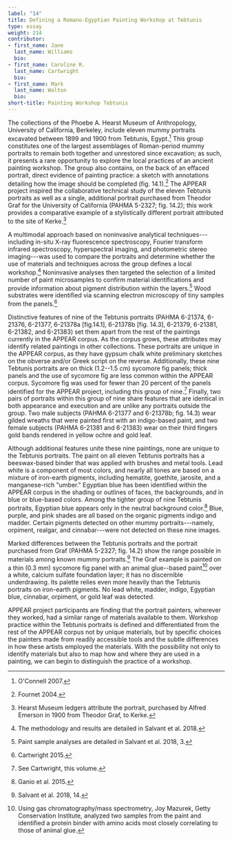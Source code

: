 ```yaml
---
label: "14"
title: Defining a Romano-Egyptian Painting Workshop at Tebtunis
type: essay
weight: 214
contributor:
- first_name: Jane
  last_name: Williams
  bio:
- first_name: Caroline R.
  last_name: Cartwright
  bio:
- first_name: Mark
  last_name: Walton
  bio:
short-title: Painting Workshop Tebtunis
---
```


The collections of the Phoebe A. Hearst Museum of Anthropology, University of California, Berkeley, include eleven mummy portraits excavated between 1899 and 1900 from Tebtunis, Egypt.[^1] This group constitutes one of the largest assemblages of Roman-period mummy portraits to remain both together and unrestored since excavation; as such, it presents a rare opportunity to explore the local practices of an ancient painting workshop. The group also contains, on the back of an effaced portrait, direct evidence of painting practice: a sketch with annotations detailing how the image should be completed (fig. 14.1).[^2] The APPEAR project inspired the collaborative technical study of the eleven Tebtunis portraits as well as a single, additional portrait purchased from Theodor Graf for the University of California (PAHMA 5-2327; fig. 14.2); this work provides a comparative example of a stylistically different portrait attributed to the site of Kerke.[^3]

A multimodal approach based on noninvasive analytical techniques---including in-situ X-ray fluorescence spectroscopy, Fourier transform infrared spectroscopy, hyperspectral imaging, and photometric stereo imaging---was used to compare the portraits and determine whether the use of materials and techniques across the group defines a local workshop.[^4] Noninvasive analyses then targeted the selection of a limited number of paint microsamples to confirm material identifications and provide information about pigment distribution within the layers.[^5] Wood substrates were identified via scanning electron microscopy of tiny samples from the panels.[^6]

Distinctive features of nine of the Tebtunis portraits (PAHMA 6-21374, 6-21376, 6-21377, 6-21378a \[fig.14.1\], 6-21378b \[fig. 14.3\], 6-21379, 6-21381, 6-21382, and 6-21383) set them apart from the rest of the paintings currently in the APPEAR corpus. As the corpus grows, these attributes may identify related paintings in other collections. These portraits are unique in the APPEAR corpus, as they have gypsum chalk white preliminary sketches on the obverse and/or Greek script on the reverse. Additionally, these nine Tebtunis portraits are on thick (1.2--1.5 cm) sycomore fig panels; thick panels and the use of sycomore fig are less common within the APPEAR corpus. Sycomore fig was used for fewer than 20 percent of the panels identified for the APPEAR project, including this group of nine.[^7] Finally, two pairs of portraits within this group of nine share features that are identical in both appearance and execution and are unlike any portraits outside the group. Two male subjects (PAHMA 6-21377 and 6-21378b; fig. 14.3) wear gilded wreaths that were painted first with an indigo-based paint, and two female subjects (PAHMA 6-21381 and 6-21383) wear on their third fingers gold bands rendered in yellow ochre and gold leaf.

Although additional features unite these nine paintings, none are unique to the Tebtunis portraits. The paint on all eleven Tebtunis portraits has a beeswax-based binder that was applied with brushes and metal tools. Lead white is a component of most colors, and nearly all tones are based on a mixture of iron-earth pigments, including hematite, goethite, jarosite, and a manganese-rich "umber." Egyptian blue has been identified within the APPEAR corpus in the shading or outlines of faces, the backgrounds, and in blue or blue-based colors. Among the tighter group of nine Tebtunis portraits, Egyptian blue appears only in the neutral background color.[^8] Blue, purple, and pink shades are all based on the organic pigments indigo and madder. Certain pigments detected on other mummy portraits---namely, orpiment, realgar, and cinnabar---were not detected on these nine images.

Marked differences between the Tebtunis portraits and the portrait purchased from Graf (PAHMA 5-2327; fig. 14.2) show the range possible in materials among known mummy portraits.[^9] The Graf example is painted on a thin (0.3 mm) sycomore fig panel with an animal glue--based paint[^10] over a white, calcium sulfate foundation layer; it has no discernible underdrawing. Its palette relies even more heavily than the Tebtunis portraits on iron-earth pigments. No lead white, madder, indigo, Egyptian blue, cinnabar, orpiment, or gold leaf was detected.

APPEAR project participants are finding that the portrait painters, wherever they worked, had a similar range of materials available to them. Workshop practice within the Tebtunis portraits is defined and differentiated from the rest of the APPEAR corpus not by unique materials, but by specific choices the painters made from readily accessible tools and the subtle differences in how these artists employed the materials. With the possibility not only to identify materials but also to map how and where they are used in a painting, we can begin to distinguish the practice of a workshop.

[^1]: O'Connell 2007.

[^2]: Fournet 2004.

[^3]: Hearst Museum ledgers attribute the portrait, purchased by Alfred Emerson in 1900 from Theodor Graf, to Kerke.

[^4]: The methodology and results are detailed in Salvant et al. 2018.

[^5]: Paint sample analyses are detailed in Salvant et al. 2018, 3.

[^6]: Cartwright 2015.

[^7]: See Cartwright, this volume.

[^8]: Ganio et al. 2015.

[^9]: Salvant et al. 2018, 14.

[^10]: Using gas chromatography/mass spectrometry, Joy Mazurek, Getty Conservation Institute, analyzed two samples from the paint and identified a protein binder with amino acids most closely correlating to those of animal glue.
